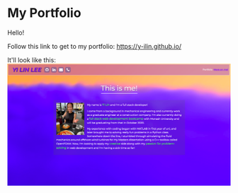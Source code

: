 # My Portfolio

Hello!

Follow this link to get to my portfolio: https://y-ilin.github.io/

It'll look like this:
![Assigment Screenshot](./assets/imgs/screenshot.png)
